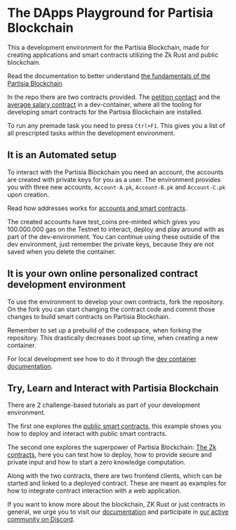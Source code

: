 # The DApps Playground for Partisia Blockchain 

This a development environment for the Partisia Blockchain, made for creating applications and smart
contracts utilizing the Zk Rust and public blockchain.

Read the documentation to better understand
[the fundamentals of the Partisia Blockchain](https://partisiablockchain.gitlab.io/documentation/pbc-fundamentals/introduction-to-the-fundamentals.html)

In the repo there are two contracts provided.
The [petition contact](https://gitlab.com/partisiablockchain/language/example-contracts/-/tree/main/petition?ref_type=heads)
and
the [average salary contract](https://gitlab.com/partisiablockchain/language/example-contracts/-/tree/main/zk-average-salary?ref_type=heads)
in a dev-container, where all the tooling for developing smart contracts for the Partisia Blockchain
are installed.

To run any premade task you need to press `Ctrl+F1`. This gives you a list
of
all prescripted tasks within the development environment.

## It is an Automated setup

To interact with the Partisia Blockchain you need an account, the accounts are created with private
keys for you as a user.
The environment provides you with three new accounts,
`Account-A.pk`, `Account-B.pk` and `Account-C.pk` upon creation.

Read how addresses works
for [accounts and smart contracts](https://partisiablockchain.gitlab.io/documentation/pbc-fundamentals/dictionary.html#address).

The created accounts have test_coins pre-minted which gives you 100.000.000 gas on the Testnet to
interact, deploy and
play around with as part of the dev-environment. You can continue using these outside of the dev
environment,
just remember the private keys, because they are not saved when you delete the container.

## It is your own online personalized contract development environment

To use the environment to develop your own contracts, fork the repository.
On the fork you can start changing the contract code and commit those changes to
build smart contracts on Partisia Blockchain.

Remember to set up a prebuild of the codespace, when forking the repository. This drastically
decreases boot up time, when creating a new container.

For local development see how to do it through
the [dev container documentation](https://code.visualstudio.com/docs/devcontainers/containers).

## Try, Learn and Interact with Partisia Blockchain

There are 2 challenge-based tutorials as part of your development environment.

The first one explores the [public smart contracts](tutorial/public-contract-example.md),
this example shows you how to deploy and interact with public smart contracts.

The second one explores the superpower of Partisia
Blockchain: [The Zk contracts](tutorial/zk-contract-example.md), here
you can test how to deploy,
how to provide secure and private input and how to start a zero knowledge computation.

Along with the two contracts, there are two frontend clients, which can be started and linked to a
deployed contract.
These are meant as examples for how to integrate contract interaction with a web
application.

If you want to know more about the blockchain, ZK Rust or just contracts in general,
we urge you to visit our [documentation](https://partisiablockchain.gitlab.io/documentation/) and
participate
in [our active community on Discord](https://partisiablockchain.gitlab.io/documentation/get-support-from-pbc-community.html).